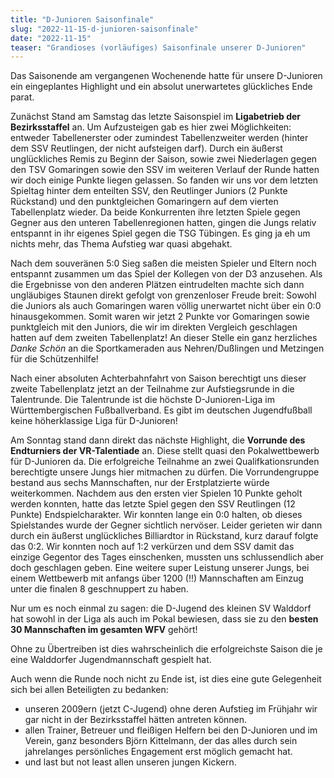 ```yaml
---
title: "D-Junioren Saisonfinale"
slug: "2022-11-15-d-junioren-saisonfinale"
date: "2022-11-15"
teaser: "Grandioses (vorläufiges) Saisonfinale unserer D-Junioren"
---
```

Das Saisonende am vergangenen Wochenende hatte für unsere D-Junioren ein eingeplantes Highlight und ein absolut unerwartetes glückliches Ende parat.

Zunächst Stand am Samstag das letzte Saisonspiel im **Ligabetrieb der Bezirksstaffel** an. Um Aufzusteigen gab es hier zwei Möglichkeiten:  entweder Tabellenerster oder zumindest Tabellenzweiter werden (hinter dem SSV Reutlingen, der nicht aufsteigen darf). Durch ein äußerst unglückliches Remis zu Beginn der Saison, sowie zwei Niederlagen gegen den TSV Gomaringen sowie den SSV im weiteren Verlauf der Runde hatten wir doch einige Punkte liegen gelassen. So fanden wir uns vor dem letzten Spieltag hinter dem enteilten SSV, den Reutlinger Juniors (2 Punkte Rückstand) und den punktgleichen Gomaringern auf dem vierten Tabellenplatz wieder. Da beide Konkurrenten ihre letzten Spiele gegen Gegner aus den unteren Tabellenregionen hatten, gingen die Jungs relativ entspannt in ihr eigenes Spiel gegen die TSG Tübingen. Es ging ja eh um nichts mehr, das Thema Aufstieg war quasi abgehakt.


Nach dem souveränen 5:0 Sieg saßen die meisten Spieler und Eltern noch entspannt zusammen um das Spiel der Kollegen von der D3 anzusehen. Als die Ergebnisse von den anderen Plätzen eintrudelten machte sich dann ungläubiges Staunen direkt gefolgt von grenzenloser Freude breit: Sowohl die Juniors als auch Gomaringen waren völlig unerwartet nicht über ein 0:0 hinausgekommen. Somit waren wir jetzt 2 Punkte vor Gomaringen sowie punktgleich mit den Juniors, die wir im direkten Vergleich geschlagen hatten auf dem zweiten Tabellenplatz! An dieser Stelle ein ganz herzliches _Danke Schön_ an die Sportkameraden aus Nehren/Dußlingen und Metzingen für die Schützenhilfe!

Nach einer absoluten Achterbahnfahrt von Saison berechtigt uns dieser zweite Tabellenplatz jetzt an der Teilnahme zur Aufstiegsrunde in die Talentrunde. Die Talentrunde ist die höchste D-Junioren-Liga im Württembergischen Fußballverband. Es gibt im deutschen Jugendfußball keine höherklassige Liga für D-Junioren!

Am Sonntag stand dann direkt das nächste Highlight, die **Vorrunde des Endturniers der VR-Talentiade** an. Diese stellt quasi den Pokalwettbewerb für D-Junioren da. Die erfolgreiche Teilnahme an zwei Qualifkationsrunden berechtigte unsere Jungs hier mitmachen zu dürfen. Die Vorrundengruppe bestand aus sechs Mannschaften, nur der Erstplatzierte würde weiterkommen. Nachdem aus den ersten vier Spielen 10 Punkte geholt werden konnten, hatte das letzte Spiel gegen den SSV Reutlingen (12 Punkte) Endspielcharakter. Wir konnten lange ein 0:0 halten, ob dieses Spielstandes wurde der Gegner sichtlich nervöser. Leider gerieten wir dann durch ein äußerst unglückliches Billiardtor in Rückstand, kurz darauf folgte das 0:2. Wir konnten noch auf 1:2 verkürzen und dem SSV damit das einzige Gegentor des Tages einschenken, mussten uns schlussendlich aber doch geschlagen geben. Eine weitere super Leistung unserer Jungs, bei einem Wettbewerb mit anfangs über 1200 (!!) Mannschaften am Einzug unter die finalen 8 geschnuppert zu haben.

Nur um es noch einmal zu sagen: die D-Jugend des kleinen SV Walddorf hat sowohl in der Liga als auch im Pokal bewiesen, dass sie zu den **besten 30 Mannschaften im gesamten WFV** gehört!

Ohne zu Übertreiben ist dies wahrscheinlich die erfolgreichste Saison die je eine Walddorfer Jugendmannschaft gespielt hat.

Auch wenn die Runde noch nicht zu Ende ist, ist dies eine gute Gelegenheit sich bei allen Beteiligten zu bedanken:

* unseren 2009ern (jetzt C-Jugend) ohne deren Aufstieg im Frühjahr wir gar nicht in der Bezirksstaffel hätten antreten können.
* allen Trainer, Betreuer und fleißigen Helfern bei den D-Junioren und im Verein, ganz besonders Björn Kittelmann, der das alles durch sein jahrelanges persönliches Engagement erst möglich gemacht hat.
* und last but not least allen unseren jungen Kickern.
